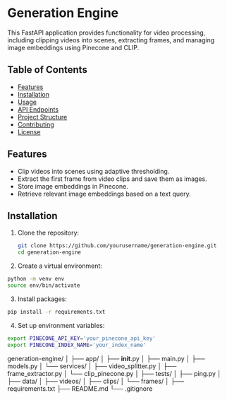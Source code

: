 # Generation Engine

This FastAPI application provides functionality for video processing, including clipping videos into scenes, extracting frames, and managing image embeddings using Pinecone and CLIP.

## Table of Contents

- [Features](#features)
- [Installation](#installation)
- [Usage](#usage)
- [API Endpoints](#api-endpoints)
- [Project Structure](#project-structure)
- [Contributing](#contributing)
- [License](#license)

## Features

- Clip videos into scenes using adaptive thresholding.
- Extract the first frame from video clips and save them as images.
- Store image embeddings in Pinecone.
- Retrieve relevant image embeddings based on a text query.

## Installation

1. Clone the repository:

   ```bash
   git clone https://github.com/yourusername/generation-engine.git
   cd generation-engine

2. Create a virtual environment:
```bash
python -m venv env
source env/bin/activate
```
3. Install packages:
```bash
pip install -r requirements.txt
```
4. Set up environment variables:
```bash
export PINECONE_API_KEY='your_pinecone_api_key'
export PINECONE_INDEX_NAME='your_index_name'
```

generation-engine/
│
├── app/
│   ├── __init__.py
│   ├── main.py
│   ├── models.py
│   └── services/
│       ├── video_splitter.py
│       ├── frame_extractor.py
│       └── clip_pinecone.py
│
├── tests/
│   ├── ping.py
│
├── data/
│   ├── videos/
│   ├── clips/
│   └── frames/
│
├── requirements.txt
├── README.md
└── .gitignore

<!-- 
generation-engine/
│
├── app/
│   ├── __init__.py
│   ├── main.py
│   ├── models.py
│   ├── config.py
│   └── services/
│       ├── __init__.py
│       ├── video_splitter.py
│       ├── frame_extractor.py
│       └── clip_pinecone.py
│
├── tests/
│   ├── __init__.py
│   ├── test_clip_videos.py
│   ├── test_extract_images.py
│   ├── test_store_embeddings.py
│   └── test_retrieve_embeddings.py
│
├── data/
│   ├── videos/
│   ├── clips/
│   └── frames/
│
├── requirements.txt
├── README.md
└── .gitignore -->